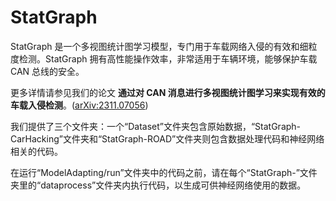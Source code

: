 # StatGraph
StatGraph 是一个多视图统计图学习模型，专门用于车载网络入侵的有效和细粒度检测。StatGraph 拥有高性能操作效率，非常适用于车辆环境，能够保护车载 CAN 总线的安全。

更多详情请参见我们的论文 **通过对 CAN 消息进行多视图统计图学习来实现有效的车载入侵检测**。([arXiv:2311.07056](https://arxiv.org/abs/2311.07056))

我们提供了三个文件夹：一个“Dataset”文件夹包含原始数据，“StatGraph-CarHacking”文件夹和“StatGraph-ROAD”文件夹则包含数据处理代码和神经网络相关的代码。

在运行“ModelAdapting/run”文件夹中的代码之前，请在每个“StatGraph-”文件夹里的“dataprocess”文件夹内执行代码，以生成可供神经网络使用的数据。
